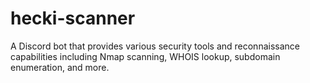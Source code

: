 # hecki-scanner
A Discord bot that provides various security tools and reconnaissance capabilities including Nmap scanning, WHOIS lookup, subdomain enumeration, and more.
